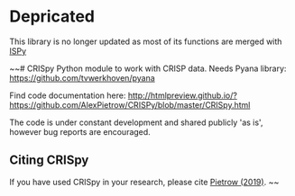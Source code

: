 # Depricated
This library is no longer updated as most of its functions are merged with [ISPy](https://github.com/ISP-SST/ISPy)

~~# CRISpy
Python module to work with CRISP data. 
Needs Pyana library: https://github.com/tvwerkhoven/pyana

Find code documentation here: http://htmlpreview.github.io/?https://github.com/AlexPietrow/CRISPy/blob/master/CRISpy.html

The code is under constant development and shared publicly 'as is', however bug reports are encouraged. 

## Citing CRISpy
If you have used CRISpy in your research, please cite [Pietrow (2019)](https://ui.adsabs.harvard.edu/abs/2019zndo...3229961P/abstract).
~~
